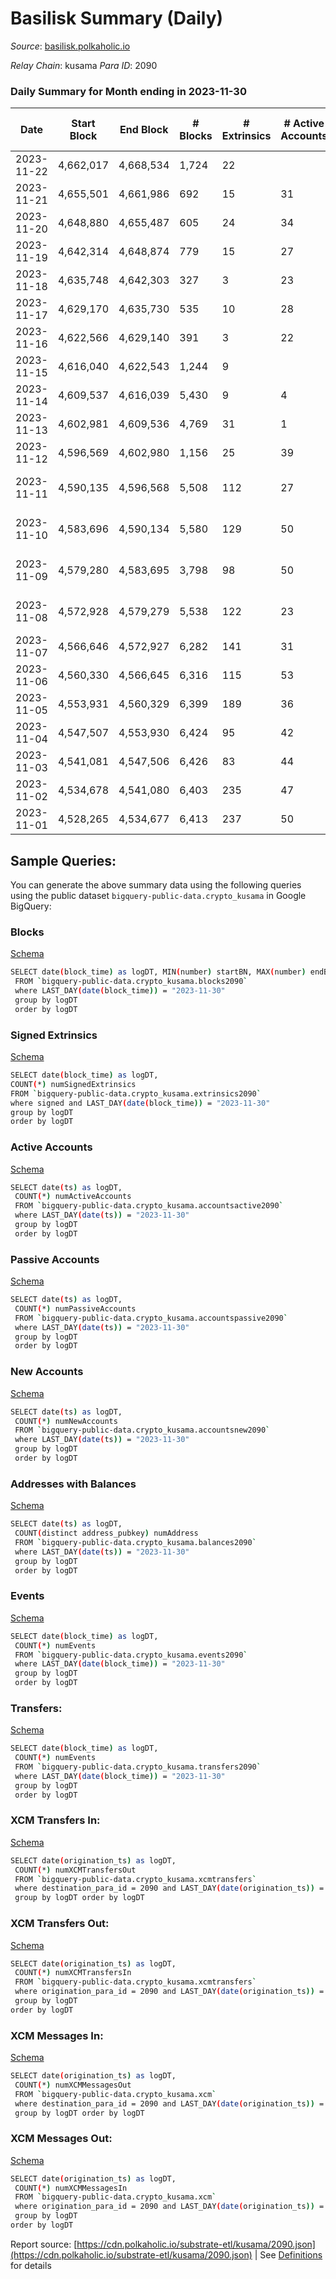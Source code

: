 # Basilisk Summary (Daily)

_Source_: [basilisk.polkaholic.io](https://basilisk.polkaholic.io)

*Relay Chain*: kusama
*Para ID*: 2090



### Daily Summary for Month ending in 2023-11-30


| Date    | Start Block | End Block | # Blocks | # Extrinsics | # Active Accounts | # Passive Accounts | # New Accounts | # Addresses | # Events  | # Transfers ($USD) | # XCM Transfers In ($USD) | # XCM Transfers Out ($USD) | # XCM In | # XCM Out | Issues |
|---------|-------------|-----------|----------|--------------|-------------------|--------------------|----------------|-------------|-----------|--------------------|---------------------------|----------------------------|----------|-----------|--------|
| 2023-11-22 | 4,662,017 | 4,668,534 | 1,724 | 22 |  |  |  |  | 5,671 | 50 ($1,223.15) | 8 ($624.73) | 4 ($81.03) | 13 | 10 |  |
| 2023-11-21 | 4,655,501 | 4,661,986 | 692 | 15 | 31 | 8 | 3 | 18,670 | 2,315 | 30 ($275.39) | 6 ($779.65) | 8 ($308.89) | 2 | 6 |  |
| 2023-11-20 | 4,648,880 | 4,655,487 | 605 | 24 | 34 | 9 | 2 | 18,669 | 2,250 | 57 ($1,893.21) | 15 ($732.12) | 9  | 3 | 2 |  |
| 2023-11-19 | 4,642,314 | 4,648,874 | 779 | 15 | 27 | 6 | 1 | 18,668 | 2,686 | 36 ($3,405.15) | 24 ($1,936.46) | 7 ($4,787.96) | 42 | 30 |  |
| 2023-11-18 | 4,635,748 | 4,642,303 | 327 | 3 | 23 | 7 | 2 | 18,668 | 1,089 | 19 ($19.24) | 4 ($197.14) | 5 ($767.11) | 6 | 15 |  |
| 2023-11-17 | 4,629,170 | 4,635,730 | 535 | 10 | 28 | 6 | 1 | 18,666 | 1,899 | 25 ($2,406.33) | 12 ($2,675.82) | 8 ($1,691.96) | 19 | 22 |  |
| 2023-11-16 | 4,622,566 | 4,629,140 | 391 | 3 | 22 | 3 |  | 18,666 | 1,220 | 5 ($849.10) | 9 ($3,568.80) | 5 ($25.92) | 23 | 28 |  |
| 2023-11-15 | 4,616,040 | 4,622,543 | 1,244 | 9 |  |  |  |  | 4,013 | 22 ($17.12) | 9 ($2,014.98) | 4 ($223.55) | 40 | 35 |  |
| 2023-11-14 | 4,609,537 | 4,616,039 | 5,430 | 9 | 4 | 5 | 2 | 18,667 | 1,226 | 20 ($3,026.81) | 10 ($3,156.85) | 9 ($327.28) | 17 | 12 |  |
| 2023-11-13 | 4,602,981 | 4,609,536 | 4,769 | 31 | 1 | 1 |  | 18,666 | 5,644 | 66 ($6,324.41) | 16 ($5,344.92) | 17 ($3,263.18) | 39 | 34 |  |
| 2023-11-12 | 4,596,569 | 4,602,980 | 1,156 | 25 | 39 | 9 | 1 | 18,664 | 3,776 | 30 ($2,556.71) | 14 ($17,382.50) | 12 ($4,245.73) | 26 | 44 |  |
| 2023-11-11 | 4,590,135 | 4,596,568 | 5,508 | 112 | 27 | 8 |  | 18,665 | 18,686 | 257 ($28,677.00) | 13 ($1,465.73) | 8 ($3,911.43) | 15 | 18 | 926 missing (14.39%) |
| 2023-11-10 | 4,583,696 | 4,590,134 | 5,580 | 129 | 50 | 12 |  | 18,666 | 18,510 | 464 ($6,058.54) | 7 ($366.47) | 13 ($2,544.91) | 11 | 13 | 859 missing (13.34%) |
| 2023-11-09 | 4,579,280 | 4,583,695 | 3,798 | 98 | 50 | 14 | 1 | 18,666 | 13,670 | 291 ($21,690.48) | 13 ($2,877.83) | 29 ($2,522.44) | 18 | 31 | 618 missing (14.00%) |
| 2023-11-08 | 4,572,928 | 4,579,279 | 5,538 | 122 | 23 | 6 | 2 | 18,666 | 18,956 | 276 ($8,009.74) | 14 ($1,600.65) | 23 ($5,112.76) | 22 | 33 | 814 missing (12.82%) |
| 2023-11-07 | 4,566,646 | 4,572,927 | 6,282 | 141 | 31 | 11 |  | 18,664 | 21,923 | 408 ($18,505.82) | 9 ($614.59) | 21 ($584.00) | 41 | 47 |  |
| 2023-11-06 | 4,560,330 | 4,566,645 | 6,316 | 115 | 53 | 12 | 1 | 18,660 | 19,762 | 358 ($14,971.66) | 7 ($3,252.64) | 20 ($1,970.46) | 12 | 24 |  |
| 2023-11-05 | 4,553,931 | 4,560,329 | 6,399 | 189 | 36 | 8 |  | 18,659 | 22,800 | 436 ($20,178.90) | 19 ($5,289.99) | 41  | 31 | 85 |  |
| 2023-11-04 | 4,547,507 | 4,553,930 | 6,424 | 95 | 42 | 11 | 1 | 18,659 | 21,329 | 221 ($4,587.17) | 13 ($2,199.66) | 32 ($1,763.22) | 19 | 33 |  |
| 2023-11-03 | 4,541,081 | 4,547,506 | 6,426 | 83 | 44 | 13 | 2 | 18,658 | 17,815 | 246 ($1,672.15) | 8 ($375.46) | 13 ($1,339.68) | 8 | 15 |  |
| 2023-11-02 | 4,534,678 | 4,541,080 | 6,403 | 235 | 47 | 17 | 6 | 18,658 | 23,166 | 814 ($44,462.21) | 13 ($3,749.06) | 18 ($18,808.89) | 23 | 25 |  |
| 2023-11-01 | 4,528,265 | 4,534,677 | 6,413 | 237 | 50 | 13 |  | 18,653 | 23,948 | 688 ($36,210.04) | 16 ($3,714.36) | 31 ($5,402.62) | 19 | 32 |  |

## Sample Queries:
You can generate the above summary data using the following queries using the public dataset `bigquery-public-data.crypto_kusama` in Google BigQuery:


### Blocks 

[Schema](https://github.com/colorfulnotion/substrate-etl/blob/main/schema/blocks.json)

```bash
SELECT date(block_time) as logDT, MIN(number) startBN, MAX(number) endBN, COUNT(*) numBlocks 
 FROM `bigquery-public-data.crypto_kusama.blocks2090`  
 where LAST_DAY(date(block_time)) = "2023-11-30" 
 group by logDT 
 order by logDT
```

### Signed Extrinsics 

[Schema](https://github.com/colorfulnotion/substrate-etl/blob/main/schema/extrinsics.json)

```bash
SELECT date(block_time) as logDT, 
COUNT(*) numSignedExtrinsics 
FROM `bigquery-public-data.crypto_kusama.extrinsics2090`  
where signed and LAST_DAY(date(block_time)) = "2023-11-30" 
group by logDT 
order by logDT
```

### Active Accounts 

[Schema](https://github.com/colorfulnotion/substrate-etl/blob/main/schema/accountsactive.json)

```bash
SELECT date(ts) as logDT, 
 COUNT(*) numActiveAccounts 
 FROM `bigquery-public-data.crypto_kusama.accountsactive2090` 
 where LAST_DAY(date(ts)) = "2023-11-30" 
 group by logDT 
 order by logDT
```

### Passive Accounts 

[Schema](https://github.com/colorfulnotion/substrate-etl/blob/main/schema/accountspassive.json)

```bash
SELECT date(ts) as logDT, 
 COUNT(*) numPassiveAccounts 
 FROM `bigquery-public-data.crypto_kusama.accountspassive2090` 
 where LAST_DAY(date(ts)) = "2023-11-30" 
 group by logDT 
 order by logDT
```

### New Accounts 

[Schema](https://github.com/colorfulnotion/substrate-etl/blob/main/schema/accountsnew.json)

```bash
SELECT date(ts) as logDT, 
 COUNT(*) numNewAccounts 
 FROM `bigquery-public-data.crypto_kusama.accountsnew2090` 
 where LAST_DAY(date(ts)) = "2023-11-30" 
 group by logDT
 order by logDT
```

### Addresses with Balances 

[Schema](https://github.com/colorfulnotion/substrate-etl/blob/main/schema/balances.json)

```bash
SELECT date(ts) as logDT,
 COUNT(distinct address_pubkey) numAddress 
 FROM `bigquery-public-data.crypto_kusama.balances2090` 
 where LAST_DAY(date(ts)) = "2023-11-30" 
 group by logDT 
 order by logDT
```

### Events 

[Schema](https://github.com/colorfulnotion/substrate-etl/blob/main/schema/events.json)

```bash
SELECT date(block_time) as logDT, 
 COUNT(*) numEvents 
 FROM `bigquery-public-data.crypto_kusama.events2090` 
 where LAST_DAY(date(block_time)) = "2023-11-30" 
 group by logDT 
 order by logDT
```

### Transfers:

[Schema](https://github.com/colorfulnotion/substrate-etl/blob/main/schema/transfers.json)

```bash
SELECT date(block_time) as logDT, 
 COUNT(*) numEvents 
 FROM `bigquery-public-data.crypto_kusama.transfers2090` 
 where LAST_DAY(date(block_time)) = "2023-11-30" 
 group by logDT 
 order by logDT
```

### XCM Transfers In: 

[Schema](https://github.com/colorfulnotion/substrate-etl/blob/main/schema/xcmtransfers.json)

```bash
SELECT date(origination_ts) as logDT, 
 COUNT(*) numXCMTransfersOut 
 FROM `bigquery-public-data.crypto_kusama.xcmtransfers` 
 where destination_para_id = 2090 and LAST_DAY(date(origination_ts)) = "2023-11-30" 
 group by logDT order by logDT
```

### XCM Transfers Out: 

[Schema](https://github.com/colorfulnotion/substrate-etl/blob/main/schema/xcmtransfers.json)

```bash
SELECT date(origination_ts) as logDT, 
 COUNT(*) numXCMTransfersIn 
 FROM `bigquery-public-data.crypto_kusama.xcmtransfers` 
 where origination_para_id = 2090 and LAST_DAY(date(origination_ts)) = "2023-11-30" 
 group by logDT 
order by logDT
```

### XCM Messages In: 

[Schema](https://github.com/colorfulnotion/substrate-etl/blob/main/schema/xcm.json)

```bash
SELECT date(origination_ts) as logDT, 
 COUNT(*) numXCMMessagesOut 
 FROM `bigquery-public-data.crypto_kusama.xcm` 
 where destination_para_id = 2090 and LAST_DAY(date(origination_ts)) = "2023-11-30" 
 group by logDT order by logDT
```

### XCM Messages Out: 

[Schema](https://github.com/colorfulnotion/substrate-etl/blob/main/schema/xcm.json)

```bash
SELECT date(origination_ts) as logDT, 
 COUNT(*) numXCMMessagesIn 
 FROM `bigquery-public-data.crypto_kusama.xcm` 
 where origination_para_id = 2090 and LAST_DAY(date(origination_ts)) = "2023-11-30" 
 group by logDT 
order by logDT
```


Report source: [https://cdn.polkaholic.io/substrate-etl/kusama/2090.json](https://cdn.polkaholic.io/substrate-etl/kusama/2090.json) | See [Definitions](/DEFINITIONS.md) for details
